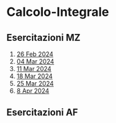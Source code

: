 # Calcolo-Integrale


## Esercitazioni MZ
1. [26 Feb 2024](/Esercitazioni/MZ/Esercitazione%201%20(26%20Feb%202024).md)
2. [04 Mar 2024](/Esercitazioni/MZ/Esercitazione%202%20(4%20Mar%202024).md)
3. [11 Mar 2024](/Esercitazioni/MZ/Esercitazione%203%20(11%20Mar%202024).md)
4. [18 Mar 2024](/Esercitazioni/MZ/Esercitazione%204%20(18%20Mar%202024).md)
5. [25 Mar 2024](/Esercitazioni/MZ/Esercitazione%205%20(25%20Mar%202024).md)
6. [8 Apr 2024](/Esercitazioni/MZ/Esercitazione%206%20(8%20Apr%202024).md)

## Esercitazioni AF
